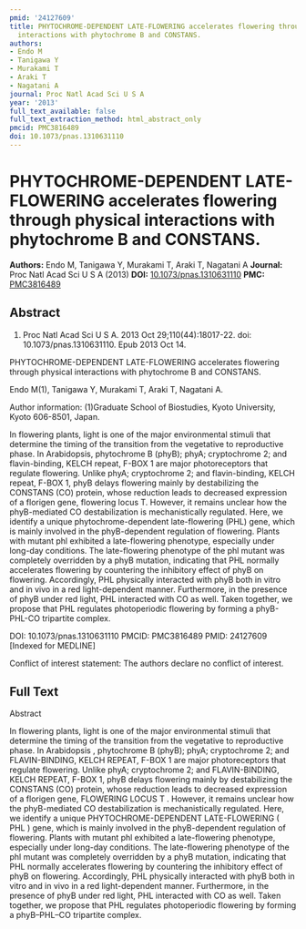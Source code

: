 ```yaml
---
pmid: '24127609'
title: PHYTOCHROME-DEPENDENT LATE-FLOWERING accelerates flowering through physical
  interactions with phytochrome B and CONSTANS.
authors:
- Endo M
- Tanigawa Y
- Murakami T
- Araki T
- Nagatani A
journal: Proc Natl Acad Sci U S A
year: '2013'
full_text_available: false
full_text_extraction_method: html_abstract_only
pmcid: PMC3816489
doi: 10.1073/pnas.1310631110
---
```


# PHYTOCHROME-DEPENDENT LATE-FLOWERING accelerates flowering through physical interactions with phytochrome B and CONSTANS.
**Authors:** Endo M, Tanigawa Y, Murakami T, Araki T, Nagatani A
**Journal:** Proc Natl Acad Sci U S A (2013)
**DOI:** [10.1073/pnas.1310631110](https://doi.org/10.1073/pnas.1310631110)
**PMC:** [PMC3816489](https://www.ncbi.nlm.nih.gov/pmc/articles/PMC3816489/)

## Abstract

1. Proc Natl Acad Sci U S A. 2013 Oct 29;110(44):18017-22. doi: 
10.1073/pnas.1310631110. Epub 2013 Oct 14.

PHYTOCHROME-DEPENDENT LATE-FLOWERING accelerates flowering through physical 
interactions with phytochrome B and CONSTANS.

Endo M(1), Tanigawa Y, Murakami T, Araki T, Nagatani A.

Author information:
(1)Graduate School of Biostudies, Kyoto University, Kyoto 606-8501, Japan.

In flowering plants, light is one of the major environmental stimuli that 
determine the timing of the transition from the vegetative to reproductive 
phase. In Arabidopsis, phytochrome B (phyB); phyA; cryptochrome 2; and 
flavin-binding, KELCH repeat, F-BOX 1 are major photoreceptors that regulate 
flowering. Unlike phyA; cryptochrome 2; and flavin-binding, KELCH repeat, F-BOX 
1, phyB delays flowering mainly by destabilizing the CONSTANS (CO) protein, 
whose reduction leads to decreased expression of a florigen gene, flowering 
locus T. However, it remains unclear how the phyB-mediated CO destabilization is 
mechanistically regulated. Here, we identify a unique phytochrome-dependent 
late-flowering (PHL) gene, which is mainly involved in the phyB-dependent 
regulation of flowering. Plants with mutant phl exhibited a late-flowering 
phenotype, especially under long-day conditions. The late-flowering phenotype of 
the phl mutant was completely overridden by a phyB mutation, indicating that PHL 
normally accelerates flowering by countering the inhibitory effect of phyB on 
flowering. Accordingly, PHL physically interacted with phyB both in vitro and in 
vivo in a red light-dependent manner. Furthermore, in the presence of phyB under 
red light, PHL interacted with CO as well. Taken together, we propose that PHL 
regulates photoperiodic flowering by forming a phyB-PHL-CO tripartite complex.

DOI: 10.1073/pnas.1310631110
PMCID: PMC3816489
PMID: 24127609 [Indexed for MEDLINE]

Conflict of interest statement: The authors declare no conflict of interest.

## Full Text

Abstract

In flowering plants, light is one of the major environmental stimuli that determine the timing of the transition from the vegetative to reproductive phase. In Arabidopsis , phytochrome B (phyB); phyA; cryptochrome 2; and FLAVIN-BINDING, KELCH REPEAT, F-BOX 1 are major photoreceptors that regulate flowering. Unlike phyA; cryptochrome 2; and FLAVIN-BINDING, KELCH REPEAT, F-BOX 1, phyB delays flowering mainly by destabilizing the CONSTANS (CO) protein, whose reduction leads to decreased expression of a florigen gene, FLOWERING LOCUS T . However, it remains unclear how the phyB-mediated CO destabilization is mechanistically regulated. Here, we identify a unique PHYTOCHROME-DEPENDENT LATE-FLOWERING ( PHL ) gene, which is mainly involved in the phyB-dependent regulation of flowering. Plants with mutant phl exhibited a late-flowering phenotype, especially under long-day conditions. The late-flowering phenotype of the phl mutant was completely overridden by a phyB mutation, indicating that PHL normally accelerates flowering by countering the inhibitory effect of phyB on flowering. Accordingly, PHL physically interacted with phyB both in vitro and in vivo in a red light-dependent manner. Furthermore, in the presence of phyB under red light, PHL interacted with CO as well. Taken together, we propose that PHL regulates photoperiodic flowering by forming a phyB–PHL–CO tripartite complex.
